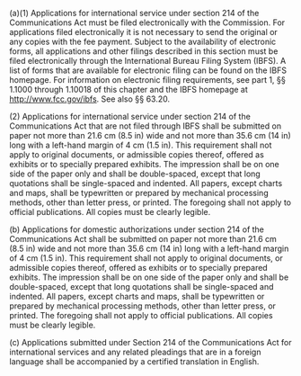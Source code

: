 (a)(1) Applications for international service under section 214 of the Communications Act must be filed electronically with the Commission. For applications filed electronically it is not necessary to send the original or any copies with the fee payment. Subject to the availability of electronic forms, all applications and other filings described in this section must be filed electronically through the International Bureau Filing System (IBFS). A list of forms that are available for electronic filing can be found on the IBFS homepage. For information on electronic filing requirements, see part 1, §§ 1.1000 through 1.10018 of this chapter and the IBFS homepage at http://www.fcc.gov/ibfs. See also §§ 63.20.

(2) Applications for international service under section 214 of the Communications Act that are not filed through IBFS shall be submitted on paper not more than 21.6 cm (8.5 in) wide and not more than 35.6 cm (14 in) long with a left-hand margin of 4 cm (1.5 in). This requirement shall not apply to original documents, or admissible copies thereof, offered as exhibits or to specially prepared exhibits. The impression shall be on one side of the paper only and shall be double-spaced, except that long quotations shall be single-spaced and indented. All papers, except charts and maps, shall be typewritten or prepared by mechanical processing methods, other than letter press, or printed. The foregoing shall not apply to official publications. All copies must be clearly legible.

(b) Applications for domestic authorizations under section 214 of the Communications Act shall be submitted on paper not more than 21.6 cm (8.5 in) wide and not more than 35.6 cm (14 in) long with a left-hand margin of 4 cm (1.5 in). This requirement shall not apply to original documents, or admissible copies thereof, offered as exhibits or to specially prepared exhibits. The impression shall be on one side of the paper only and shall be double-spaced, except that long quotations shall be single-spaced and indented. All papers, except charts and maps, shall be typewritten or prepared by mechanical processing methods, other than letter press, or printed. The foregoing shall not apply to official publications. All copies must be clearly legible.

(c) Applications submitted under Section 214 of the Communications Act for international services and any related pleadings that are in a foreign language shall be accompanied by a certified translation in English.

